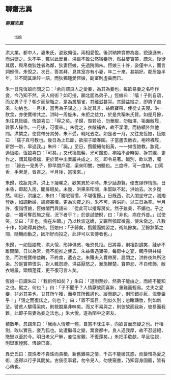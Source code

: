 

## 聊齋志異

##### 聊齋志異
　　`恆娘`

* * *

洪大業，都中人，妻朱氏，姿致頗佳，兩相愛悅。後洪納婢寶帶為妾，貌遠遜朱，而洪嬖之。朱不平，輒以此反目。洪雖不敢公然宿妾所，然益嬖寶帶，疏朱。後徙其居，與帛商狄姓者為鄰，狄妻恆娘，先過院謁朱。恆娘三十許，姿僅中人，而言詞輕倩，朱悅之。次日，答其拜，見其室亦有小妻，年二十來，甚娟好。鄰居幾半年，並不聞其詬誶一語，而狄獨鍾愛恆娘，副室則虛員而已。

朱一日見恆娘而問之曰：「余向謂良人之愛妾，為其為妾也，每欲易妻之名呼作妾，今乃知不然。夫人何術？如可授，願北面為弟子。」恆娘曰：「嘻！子則自疏，而尤男子乎？朝夕而絮聒之，是為叢驅雀，其離滋甚耳。其歸益縱之，即男子自來，勿納也。一月後，當再為子謀之。」朱從其言，益飾寶帶，使從丈夫寢。洪一飲食，亦使寶帶共之。洪時一周旋朱，朱拒之益力，於是共稱朱氏賢。如是月餘，朱往見恆娘，恆娘喜曰：「得之矣。子歸，毀若妝，勿華服，勿脂澤，垢面敝履，雜家人操作。一月後，可復來。」朱從之，衣敝補衣，故不潔清，而紡績外無他問。洪憐之，使寶帶分其勞，朱不受，輒叱去之。如是者一月，又往見恆娘，恆娘曰：「孺子真可教也。後日為上巳節，欲招子踏春園。子當盡去敝衣，袍袴襪履，嶄然一新，早過我。」朱曰：「諾。」至日，攬鏡細勻鉛黃，一一如恆娘教。妝竟，過恆娘，恆娘喜曰：「可矣。」又代換鳳髻，光可鑑影，袍袖不合時製，拆其線，更作之，謂其履樣拙，更於笥中出業履共成之，訖，即令易著。臨別，飲以酒，囑曰：「歸去一見男子，即早閉戶寢，渠來叩關，勿聽也。三度呼，可一度納。口索舌，手索足，皆吝之。半月後，當復來。」

朱歸，炫妝見洪，洪上下凝睇之，歡笑異於平時。朱少話游覽，便支頤作惰態，日未昏，即起入房，闔扉眠矣。未幾，洪果來叩關，朱堅臥不起，洪始去。次夕復然。明日，洪讓之，朱曰：「獨眠習慣，不堪復擾。」日既西，洪入閨坐守之，滅燭登牀，如調新婦，綢繆甚懽。更為次夜之約，朱不可，與洪約，以三日為率。半月許，復詣恆娘，恆娘闔門與語曰：「從此可以擅專房矣。然子雖美，不媚也。子之姿，一媚可奪西施之寵，況下者乎？」於是試使睨，曰：「非也，病在外眥。」試使笑，又曰：「非也，病在左頤。」乃以秋波送嬌，又囅然瓠犀微露，使朱傚之。凡數十作，始略得其彷彿。恆娘曰：「子歸矣，攬鏡而嫺習之，術無餘矣。至餘牀第之間，隨機而動之，因所好而投之，此非可以言傳者也。」

朱歸，一如恆娘教，洪大悅，形神俱惑，唯恐見拒。日將暮，則相對調笑，跬步不離閨闥，日以為常，竟不能推之使去。朱益善遇寶帶，每房中之宴，輒呼與共榻坐，而洪視寶帶益醜，不終席，遣去之。朱賺夫入寶帶房，扃閉之，洪終夜無所沾染。於是寶帶恨洪，對人輒怨謗。洪益厭怒之，漸施鞭楚。寶帶忿，不自修飾，敝衣垢履，頭類蓬葆，更不復可言人矣。

恆娘一日謂朱曰：「我術何如矣？」朱曰：「道則至妙，然弟子能由之，而終不能知之也。縱之，何也？」曰：「子不聞乎？人情厭故而喜新，重難而輕易。丈夫之愛妾，非必其美也，甘其所乍獲，而幸其所難遘也。縱而飽之，則珍錯亦厭，況藜羹乎！」「毀之而復炫之，何也？」曰：「置不留目，則似久別；忽睹豔妝，則如新至。譬貧人驟得梁肉，則視脫粟非味矣。而又不易與之，則彼故而我新，彼易而我難，此即子易妻為妾之法也。」朱大悅，遂為閨中之密友。

積數年，忽謂朱曰：「我兩人情若一體，自當不昧生平，向欲言而恐疑之也。行相別，敢以實告，妾乃狐也。幼遭繼母之變，鬻妾都中，良人遇我厚，故不忍遽絕，戀戀以至於今。明日老父尸解，妾往省覲，不復還矣。」朱把手欷歔。早旦往視，則舉家惶駭，恆娘已杳。

異史氏曰：買珠者不貴珠而貴櫝，新舊難易之情，千古不能破其惑，而變憎為愛之術，遂得以行乎其間矣。古佞臣事君，勿令見人，勿使窺書，乃知容身固寵，皆有心傳也。

* * *

